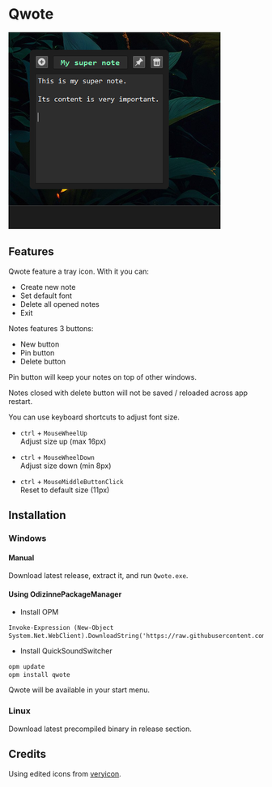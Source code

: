 # Qwote

![image](assets/screenshot.png)

## Features

Qwote feature a tray icon. With it you can:

- Create new note
- Set default font
- Delete all opened notes
- Exit

Notes features 3 buttons:

- New button
- Pin button
- Delete button

Pin button will keep your notes on top of other windows.

Notes closed with delete button will not be saved / reloaded across app restart.

You can use keyboard shortcuts to adjust font size.

- `ctrl` + `MouseWheelUp`  
Adjust size up (max 16px)

- `ctrl` + `MouseWheelDown`  
Adjust size down (min 8px)

- `ctrl` + `MouseMiddleButtonClick`  
Reset to default size (11px)

## Installation

### Windows 

#### Manual

Download latest release, extract it, and run `Qwote.exe`.

#### Using OdizinnePackageManager

- Install OPM
```
Invoke-Expression (New-Object System.Net.WebClient).DownloadString('https://raw.githubusercontent.com/Odizinne/opm/refs/heads/main/opm_install.ps1')
```

- Install QuickSoundSwitcher 
```
opm update
opm install qwote
```

Qwote will be available in your start menu.

### Linux

Download latest precompiled binary in release section.

## Credits

Using edited icons from [veryicon](https://www.veryicon.com/).